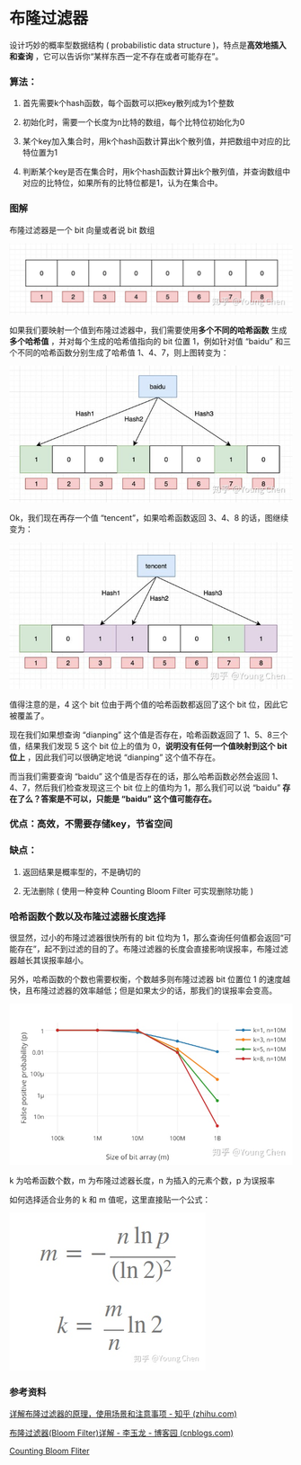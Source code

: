 # 布隆过滤器

设计巧妙的概率型数据结构 (  probabilistic data structure )，特点是**高效地插入和查询** ，它可以告诉你“某样东西一定不存在或者可能存在”。


### 算法：  

1. 首先需要k个hash函数，每个函数可以把key散列成为1个整数  

2. 初始化时，需要一个长度为n比特的数组，每个比特位初始化为0  

3. 某个key加入集合时，用k个hash函数计算出k个散列值，并把数组中对应的比特位置为1  

4. 判断某个key是否在集合时，用k个hash函数计算出k个散列值，并查询数组中对应的比特位，如果所有的比特位都是1，认为在集合中。


### 图解

布隆过滤器是一个 bit 向量或者说 bit 数组

![](image/image.png)


如果我们要映射一个值到布隆过滤器中，我们需要使用**多个不同的哈希函数** 生成**多个哈希值** ，并对每个生成的哈希值指向的 bit 位置 1，例如针对值 “baidu” 和三个不同的哈希函数分别生成了哈希值 1、4、7，则上图转变为：

![](image/image_1.png)


Ok，我们现在再存一个值 “tencent”，如果哈希函数返回 3、4、8 的话，图继续变为：


![](image/image_2.png)


值得注意的是，4 这个 bit 位由于两个值的哈希函数都返回了这个 bit 位，因此它被覆盖了。

现在我们如果想查询 “dianping” 这个值是否存在，哈希函数返回了 1、5、8三个值，结果我们发现 5 这个 bit 位上的值为 0，**说明没有任何一个值映射到这个 bit 位上** ，因此我们可以很确定地说 “dianping” 这个值不存在。

而当我们需要查询 “baidu” 这个值是否存在的话，那么哈希函数必然会返回 1、4、7，然后我们检查发现这三个 bit 位上的值均为 1，那么我们可以说 “baidu” **存在了么？答案是不可以，只能是 “baidu” 这个值可能存在。** 


### 优点：高效，不需要存储key，节省空间

### 缺点：  

1. 返回结果是概率型的，不是确切的

2. 无法删除 ( 使用一种变种 Counting Bloom Filter 可实现删除功能 )

### 哈希函数个数以及布隆过滤器长度选择

很显然，过小的布隆过滤器很快所有的 bit 位均为 1，那么查询任何值都会返回“可能存在”，起不到过滤的目的了。布隆过滤器的长度会直接影响误报率，布隆过滤器越长其误报率越小。

另外，哈希函数的个数也需要权衡，个数越多则布隆过滤器 bit 位置位 1 的速度越快，且布隆过滤器的效率越低；但是如果太少的话，那我们的误报率会变高。

![](image/image_3.png)

k 为哈希函数个数，m 为布隆过滤器长度，n 为插入的元素个数，p 为误报率

如何选择适合业务的 k 和 m 值呢，这里直接贴一个公式：



![](image/image_4.png)

### 参考资料

[详解布隆过滤器的原理，使用场景和注意事项 - 知乎 (zhihu.com)](https://zhuanlan.zhihu.com/p/43263751)

[布隆过滤器(Bloom Filter)详解 - 李玉龙 - 博客园 (cnblogs.com)](https://www.cnblogs.com/liyulong1982/p/6013002.html)

[Counting Bloom Fliter](CountingBloomFliter/CountingBloomFliter.md)

